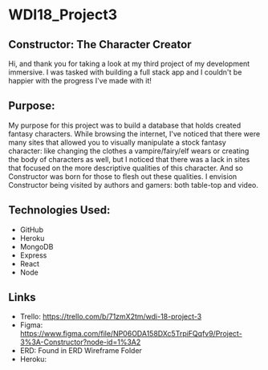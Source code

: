 # WDI18_Project3

## Constructor: The Character Creator
Hi, and thank you for taking a look at my third project of my development immersive.  I was tasked with building a full stack app and I couldn't be happier with the progress I've made with it!

## Purpose:
My purpose for this project was to build a database that holds created fantasy characters.  While browsing the internet, I've noticed that there were many sites that allowed you to visually manipulate a stock fantasy character: like changing the clothes a vampire/fairy/elf wears or creating the body of characters as well, but I noticed that there was a lack in sites that focused on the more descriptive qualities of this character.  And so Constructor was born for those to flesh out these qualities.  I envision Constructor being visited by authors and gamers: both table-top and video.

## Technologies Used:
- GitHub
- Heroku
- MongoDB
- Express
- React
- Node

## Links
- Trello: https://trello.com/b/71zmX2tm/wdi-18-project-3
- Figma: https://www.figma.com/file/NP06ODA158DXc5TrpiFQqfv9/Project-3%3A-Constructor?node-id=1%3A2
- ERD: Found in ERD Wireframe Folder
- Heroku: 